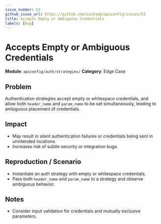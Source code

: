 ```yaml
---
issue_number: 53
github_issue_url: https://github.com/Leikaab/apiconfig/issues/53
title: Accepts Empty or Ambiguous Credentials
labels: [bug]
---
```


# Accepts Empty or Ambiguous Credentials

**Module**: `apiconfig/auth/strategies/`
**Category**: Edge Case

## Problem
Authentication strategies accept empty or whitespace credentials, and allow both `header_name` and `param_name` to be set simultaneously, leading to ambiguous placement of credentials.

## Impact
- May result in silent authentication failures or credentials being sent in unintended locations.
- Increases risk of subtle security or integration bugs.

## Reproduction / Scenario
- Instantiate an auth strategy with empty or whitespace credentials.
- Pass both `header_name` and `param_name` to a strategy and observe ambiguous behavior.

## Notes
- Consider input validation for credentials and mutually exclusive parameters.